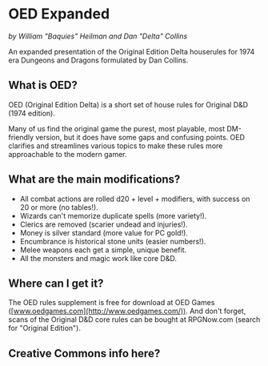 # OED Expanded

*by William "Baquies" Heilman and Dan "Delta" Collins*

An expanded presentation of the Original Edition Delta houserules for 1974 era Dungeons and Dragons formulated by Dan Collins.

## What is OED?

OED (Original Edition Delta) is a short set of house rules for Original D&D (1974 edition).

Many of us find the original game the purest, most playable, most DM-friendly version, but it does have some gaps and confusing points. OED clarifies and streamlines various topics to make these rules more approachable to the modern gamer.

## What are the main modifications?

-   All combat actions are rolled d20 + level + modifiers, with success on 20 or more (no tables!).
-   Wizards can't memorize duplicate spells (more variety!).
-   Clerics are removed (scarier undead and injuries!).
-   Money is silver standard (more value for PC gold!).
-   Encumbrance is historical stone units (easier numbers!).
-   Melee weapons each get a simple, unique benefit.
-   All the monsters and magic work like core D&D.

## Where can I get it?

The OED rules supplement is free for download at OED Games ([www.oedgames.com](http://www.oedgames.com/)). And don't forget, scans of the Original D&D core rules can be bought at RPGNow.com (search for "Original Edition").

## Creative Commons info here?
